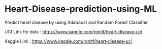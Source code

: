 # Heart-Disease-prediction-using-ML
Predict heart disease by using Adaboost and Random Forest Classifier

UCI Link for data : https://www.kaggle.com/ronitf/heart-disease-uci

Kaggle Link : https://www.kaggle.com/ronitf/heart-disease-uci

